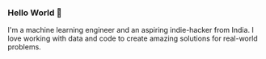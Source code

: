 ### Hello World 👋

I'm a machine learning engineer and an aspiring indie-hacker from India. I love working with data and code to create amazing solutions for real-world problems.
